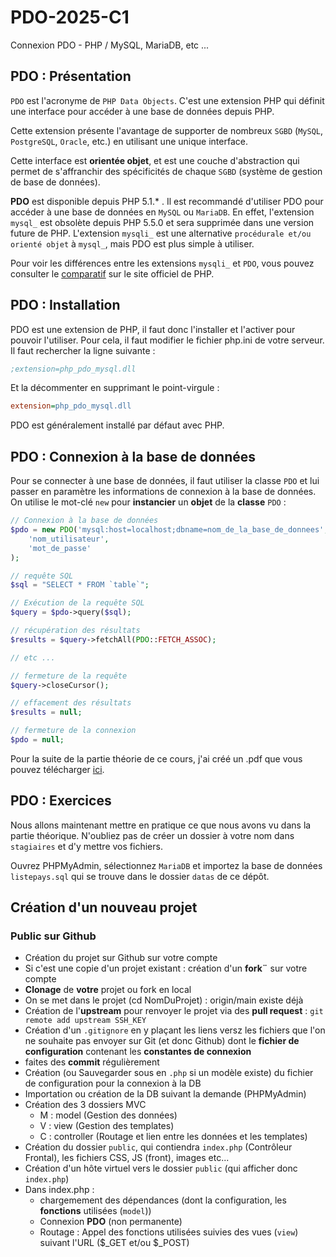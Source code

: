 # PDO-2025-C1
Connexion PDO - PHP / MySQL, MariaDB, etc ...


## PDO : Présentation

`PDO` est l'acronyme de `PHP Data Objects`. C'est une extension PHP qui définit une interface pour accéder à une base de données depuis PHP. 

Cette extension présente l'avantage de supporter de nombreux `SGBD` (`MySQL`, `PostgreSQL`, `Oracle`, etc.) en utilisant une unique interface. 

Cette interface est **orientée objet**, et est une couche d'abstraction qui permet de s'affranchir des spécificités de chaque `SGBD` (système de gestion de base de données).

**PDO** est disponible depuis PHP 5.1.* . Il est recommandé d'utiliser PDO pour accéder à une base de données en `MySQL` ou `MariaDB`. En effet, l'extension `mysql_` est obsolète depuis PHP 5.5.0 et sera supprimée dans une version future de PHP. L'extension `mysqli_` est une alternative `procédurale et/ou orienté objet` à `mysql_`, mais PDO est plus simple à utiliser.

Pour voir les différences entre les extensions `mysqli_` et `PDO`, vous pouvez consulter le [comparatif](https://www.php.net/manual/fr/mysqlinfo.api.choosing.php) sur le site officiel de PHP.

## PDO : Installation

PDO est une extension de PHP, il faut donc l'installer et l'activer pour pouvoir l'utiliser. Pour cela, il faut modifier le fichier php.ini de votre serveur. Il faut rechercher la ligne suivante :

```ini
;extension=php_pdo_mysql.dll
```

Et la décommenter en supprimant le point-virgule :

```ini
extension=php_pdo_mysql.dll
```

PDO est généralement installé par défaut avec PHP.

## PDO : Connexion à la base de données

Pour se connecter à une base de données, il faut utiliser la classe `PDO` et lui passer en paramètre les informations de connexion à la base de données. On utilise le mot-clé `new` pour **instancier** un **objet** de la **classe** `PDO` :

```php
// Connexion à la base de données
$pdo = new PDO('mysql:host=localhost;dbname=nom_de_la_base_de_donnees', 
    'nom_utilisateur', 
    'mot_de_passe'
);

// requête SQL
$sql = "SELECT * FROM `table`";

// Exécution de la requête SQL
$query = $pdo->query($sql);

// récupération des résultats
$results = $query->fetchAll(PDO::FETCH_ASSOC);

// etc ...

// fermeture de la requête
$query->closeCursor();

// effacement des résultats
$results = null;

// fermeture de la connexion
$pdo = null;
``` 

Pour la suite de la partie théorie de ce cours, j'ai créé un .pdf que vous pouvez télécharger [ici](https://github.com/WebDevCF2m2025/PDO-2025-C1/blob/main/datas/PDO-2025.pdf).

## PDO : Exercices

Nous allons maintenant mettre en pratique ce que nous avons vu dans la partie théorique. N'oubliez pas de créer un dossier à votre nom dans `stagiaires` et d'y mettre vos fichiers.

Ouvrez PHPMyAdmin, sélectionnez `MariaDB` et importez la base de données `listepays.sql` qui se trouve dans le dossier `datas` de ce dépôt.

## Création d'un nouveau projet

### Public sur Github

- Création du projet sur Github sur votre compte
- Si c'est une copie d'un projet existant :  création d'un **fork¨** sur votre compte
- **Clonage** de **votre** projet ou fork en local
- On se met dans le projet (cd NomDuProjet) : origin/main existe déjà
- Création de l'**upstream** pour renvoyer le projet via des **pull request** :
`git remote add upstream SSH_KEY`
- Création d'un `.gitignore` en y plaçant les liens versz les fichiers que l'on ne souhaite pas envoyer sur Git (et donc Github) dont le **fichier de configuration** contenant les **constantes de connexion**
- faites des **commit** régulièrement
- Création (ou Sauvegarder sous en `.php` si un modèle existe) du fichier de configuration pour la connexion à la DB
- Importation ou création de la DB suivant la demande (PHPMyAdmin)
- Création des 3 dossiers MVC
    - M : model (Gestion des données)
    - V : view (Gestion des templates)
    - C : controller (Routage et lien entre les données et les templates)
- Création du dossier `public`, qui contiendra `index.php` (Contrôleur Frontal), les fichiers CSS, JS (front), images etc...
- Création d'un hôte virtuel vers le dossier `public` (qui afficher donc `index.php`)
- Dans index.php :
    - chargemement des dépendances (dont la configuration, les **fonctions** utilisées (`model`))
    - Connexion **PDO** (non permanente)
    - Routage : Appel des fonctions utilisées suivies des vues (`view`) suivant l'URL ($_GET et/ou $_POST)
